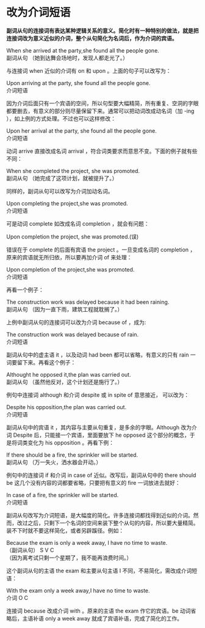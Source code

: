 # 改为介词短语

<b>副词从句的连接词有**表达某种逻辑关系**的意义。简化时有一种特别的做法，就是把连接词改为意义近似的介词，整个从句简化为名词后，作为介词的宾语。</b>  
>  
When she arrived at the party,she found all the people gone.  
副词从句 （她到达舞会场地时，发现人都走光了。）  

与连接词 when 近似的介词有 on 和 upon 。上面的句子可以改写为：  
>  
Upon arriving at the party, she found all the people gone.  
介词短语  

因为介词后面只有一个宾语的空间，所以句型要大幅精简，所有重复、空洞的字眼都要删去，有意义的部分则尽量保留下来。通常可以把动词改成动名词（加 -ing ），如上例的方式处理。不过也可以这样修改：  
>  
Upon her arrival at the party, she found all the people gone.   
介词短语  

动词 arrive 直接改成名词 arrival ，符合词类要求而意思不变。下面的例子就有些不同：  
>  
When she completed the project, she was promoted.  
副词从句 （她完成了这项计划，就被提升了。）  

同样的，副词从句可以改写为介词加动名词。  
>  
Upon completing the project,she was promoted.  
介词短语  

可是动词 complete 如改成名词 completion ，就会有问题：  
>  
Upon completion the project, she was promoted.(误)  

错误在于 complete 的后面有宾语 the project 。一旦变成名词的 completion ，原来的宾语就无所归依，所以要再加介词 of 来处理：  
>  
Upon completion of the project,she was promoted.  
介词短语  

再看一个例子：  
>  
The construction work was delayed because it had been raining.   
副词从句  （因为一直下雨，建筑工程就耽搁了。）  

上例中副词从句的连接词可以改为介词 because of ，成为:  
>  
The construction work was delayed because of rain.  
介词短语  

副词从句中的虚主语 it ，以及动词 had been 都可以省略，有意义的只有 rain 一词要留下来。再看这个例子：  
>  
Althought he opposed it,the plan was carried out.  
副词从句 （虽然他反对，这个计划还是施行了。）  

例句中连接词 although 和介词 despite 或 in spite of 意思接近， 可以改为：  
>  
Despite his opposition,the plan was carried out.  
介词短语  

副词从句中的宾语 it ，其内容与主要从句重复，是多余的字眼。Although 改为介词 Despite 后，只能接一个宾语，里面要放下 he opposed 这个部分的概念，于是将词类变化为 his opposition 。再看下例：  
>  
If there should be a fire, the sprinkler will be started.  
副词从句 （万一失火，洒水器会开动。）  

例句中的连接词 if 和介词 in case of 近似。改写后，副词从句中的 there should be  这几个没有内容的词都要省略，只要把有意义的 fire 一词放进去就好：  
>  
In case of a fire, the sprinkler will be started.  
介词短语  

副词从句改写为介词短语，是大幅度的简化。许多连接词都找得到近似的介词。然而，改过之后，只剩下一个名词的空间来装下整个从句的内容，所以要大量精简。装不下时就不要这样简化，或者另辟蹊径。例如：  
>  
Because the exam is only a week away, I have no time to waste.  
（副词从句） S V C   
（因为离考试只剩一个星期了，我不能再浪费时间。）  

这个副词从句的主语 the exam 和主要从句主语 I 不同，不易简化，需改成介词短语：  
>  
With the exam only a week away,I have no time to waste.  
介词 O C  

连接词 because 改成介词 with 。原来的主语 the exam 作它的宾语。be 动词省略后，主语补语 only a week away 就成了宾语补语，完成了简化的工作。
